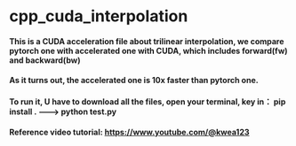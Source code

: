 # cpp_cuda_interpolation

#### This is a CUDA acceleration file about trilinear interpolation, we compare pytorch one with accelerated one with CUDA, which includes forward(fw) and backward(bw)
#### As it turns out, the accelerated one is 10x faster than pytorch one.
#### To run it, U have to download all the files, open your terminal, key in： pip install .   --->   python test.py

#### Reference video tutorial: https://www.youtube.com/@kwea123
